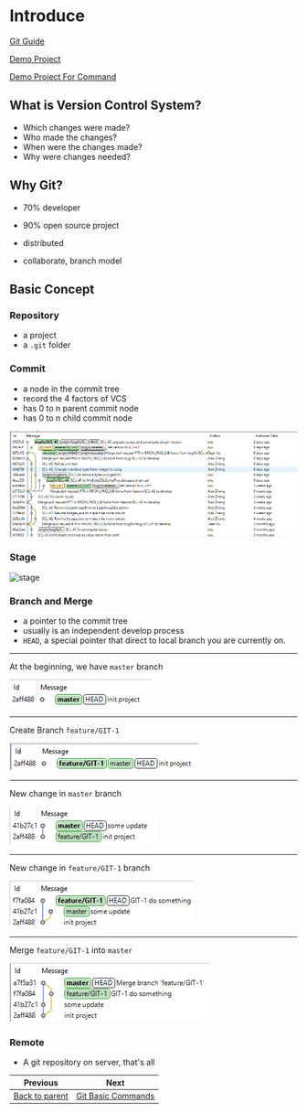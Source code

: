 # Introduce

[Git Guide](https://git-scm.com/book/en/v2)

[Demo Project](https://git-brion-us.asml.com:8443/users/dxu/repos/git-demo/browse)

[Demo Project For Command](https://git-brion-us.asml.com:8443/users/dxu/repos/git-command-demo/browse)

## What is Version Control System?

- Which changes were made?
- Who made the changes?
- When were the changes made?
- Why were changes needed?

## Why Git?

- 70% developer
- 90% open source project

- distributed
- collaborate, branch model

## Basic Concept

### Repository

- a project
- a `.git` folder

### Commit

- a node in the commit tree
- record the 4 factors of VCS
- has 0 to n parent commit node
- has 0 to n child commit node

![commit-tree](images/commit-tree.png)


### Stage

![stage](https://git-scm.com/book/en/v2/images/areas.png)


### Branch and Merge

- a pointer to the commit tree
- usually is an independent develop process
- `HEAD`, a special pointer that direct to local branch you are currently on.

---
At the beginning, we have `master` branch

![branch-1](images/branch-1.png)

---
Create Branch `feature/GIT-1`

![branch-2](images/branch-2.png)

---
New change in `master` branch

![branch-3](images/branch-3.png)

---
New change in `feature/GIT-1` branch

![branch-4](images/branch-4.png)

---
Merge `feature/GIT-1` into `master`

![branch-5](images/branch-5.png)

### Remote

- A git repository on server, that's all

<!-- PAGE TABLE START -->

| Previous | Next |
| --- | --- |
| [Back to parent](.) | [Git Basic Commands](2-Basics.md) |

<!-- PAGE TABLE END -->
